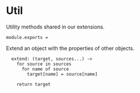 Util
====

Utility methods shared in our extensions.

    module.exports =

Extend an object with the properties of other objects.

      extend: (target, sources...) ->
        for source in sources
          for name of source
            target[name] = source[name]
      
        return target
